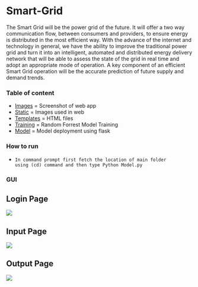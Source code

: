# Smart-Grid
The Smart Grid will be the power grid of the future. It will offer a two way communication flow, between consumers and
providers, to ensure energy is distributed in the most efficient way. With the advance of the internet and technology in
general, we have the ability to improve the traditional power grid and turn it into an intelligent, automated and distributed
energy delivery network that will be able to assess the state of the grid in real time and adopt an appropriate mode of
operation. A key component of an efficient Smart Grid operation will be the accurate prediction of future supply and
demand trends.


### Table of content

- [Images](https://github.com/SarangDeshmukh7/Smart-Grid-End-to-End/tree/master/Images) = Screenshot of web app
- [Static](https://github.com/SarangDeshmukh7/Smart-Grid-End-to-End/tree/master/Static) = Images used in web
- [Templates](https://github.com/SarangDeshmukh7/Smart-Grid-End-to-End/tree/master/templates) = HTML files
- [Training](https://github.com/SarangDeshmukh7/Smart-Grid-End-to-End/blob/master/Training.ipynb) = Random Forrest Model Training
- [Model](https://github.com/SarangDeshmukh7/Smart-Grid-End-to-End/blob/master/Model.py) = Model deployment using flask

### How to run
- <code>In command prompt first fetch the location of main folder using (cd) command and then type Python Model.py</code>

### GUI 

## Login Page
<img src = "https://user-images.githubusercontent.com/66946910/98669999-0ca32c00-2378-11eb-84c0-f36592e2285a.png"/>

## Input Page
<img src = "https://user-images.githubusercontent.com/66946910/98670005-0e6cef80-2378-11eb-9699-05b1717ec0ea.png"/>

## Output Page
<img src = "https://user-images.githubusercontent.com/66946910/98670011-0f9e1c80-2378-11eb-9c98-723685e3b9b9.png"/>



